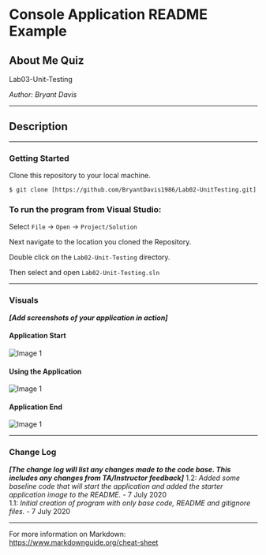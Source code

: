 # Console Application README Example

## About Me Quiz

Lab03-Unit-Testing

*Author: Bryant Davis*

----

## Description



---

### Getting Started
Clone this repository to your local machine.

```
$ git clone [https://github.com/BryantDavis1986/Lab02-UnitTesting.git]
```

### To run the program from Visual Studio:
Select ```File``` -> ```Open``` -> ```Project/Solution```

Next navigate to the location you cloned the Repository.

Double click on the ```Lab02-Unit-Testing``` directory.

Then select and open ```Lab02-Unit-Testing.sln```

---

### Visuals
***[Add screenshots of your application in action]***

#### Application Start
![Image 1](./start.jpg)
#### Using the Application
![Image 1](https://via.placeholder.com/750x500)
#### Application End
![Image 1](https://via.placeholder.com/750x500)

---

### Change Log
***[The change log will list any changes made to the code base. This includes any changes from TA/Instructor feedback]***
1.2: *Added some baseline code that will start the application and added the starter application image to the README.* - 7 July 2020  
1.1: *Initial creation of program with only base code, README and gitignore files.* - 7 July 2020  


------------------------------
For more information on Markdown: https://www.markdownguide.org/cheat-sheet
